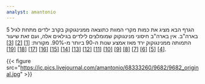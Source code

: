 ```yaml
---
analyst: amantonio
---
```


הגרף הבא מציג את כמות מקרי המוות כתוצאה ממנינגוקוק בקרב ילדים מתחת לגיל 5 בארה"ב. אין בארה"ב חיסוני מנינגוקוק שמומלצים לילדים בגילאים אלה, ועם זאת שיעור התמותה ממנינגוקוק ירד מאז אמצע שנות ה-90 ביותר מ-90%. מקורות: [[1]](https://www.ncbi.nlm.nih.gov/pubmed/27378572) [[2]](https://www.ncbi.nlm.nih.gov/pubmed/26905861) [[3]](https://www.ncbi.nlm.nih.gov/pubmed/26759855) [[4]](https://www.ncbi.nlm.nih.gov/pubmed/26222597) [[5]](https://www.ncbi.nlm.nih.gov/pubmed/24979972) [[6]](https://www.ncbi.nlm.nih.gov/pubmed/24974587) [[7]](https://www.ncbi.nlm.nih.gov/pubmed/22808755) [[8]](https://www.ncbi.nlm.nih.gov/pubmed/25075874) [[9]](https://www.ncbi.nlm.nih.gov/pubmed/19788058) [[10]](https://www.ncbi.nlm.nih.gov/pubmed/18512336) [[11]](https://www.ncbi.nlm.nih.gov/pubmed/17867520) [[12]](https://www.ncbi.nlm.nih.gov/pubmed/16689256) [[13]](https://www.ncbi.nlm.nih.gov/pubmed/15587328) [[14]](https://www.ncbi.nlm.nih.gov/pubmed/14570230) [[15]](https://www.ncbi.nlm.nih.gov/pubmed/12382630) [[16]](https://www.ncbi.nlm.nih.gov/pubmed/11591077) [[17]](https://www.ncbi.nlm.nih.gov/pubmed/10934859) [[18]](https://www.ncbi.nlm.nih.gov/pubmed/10410536) [[19]](https://www.ncbi.nlm.nih.gov/pubmed/9824931).

{{< figure src="https://ic.pics.livejournal.com/amantonio/68333260/9682/9682_original.jpg" >}}
